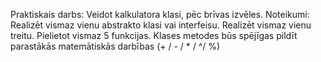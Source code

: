 Praktiskais darbs:
Veidot kalkulatora klasi, pēc brīvas izvēles.
Noteikumi: 
Realizēt vismaz vienu abstrakto klasi vai interfeisu.
Realizēt vismaz vienu treitu.
Pielietot vismaz 5 funkcijas.
Klases metodes  būs spējīgas pildīt parastākās matemātiskās darbības (+ / - / * / ^/ %)
